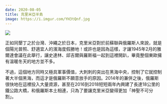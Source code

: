 ```yaml
---
date: 2020-08-05
title: 克里米亞半島
image: https://i.imgur.com/YH3tQnf.jpg
---
```


![](https://i.imgur.com/YH3tQnf.jpg)

正如同墾丁之於台灣、沖繩之於日本，克里米亞對於前蘇聯與俄羅斯人來說，就是個陽光普照、舒適宜人的濱海度假勝地！或許也是因為這樣，才讓1945年2月的雅爾達會議在此舉行，讓史達林、邱吉爾與羅斯福一起到這裡開趴，畢竟整個東歐擁有溫暖冬天的地方並不多。

不過，這個地方同時又極具軍事價值，大刺刺的突出在黑海中央，控制了它就控制著大半個黑海，而這才是俄羅斯不願意放手的原因。2014年的兼併之後，俄羅斯很快地在這裡投入大量資源，甚至在2016到2018短短兩年內興建了長達18公里的鐵公路大橋，和俄羅斯本土相連，只為了要讓克里米亞變得更加「神聖不可分割」。